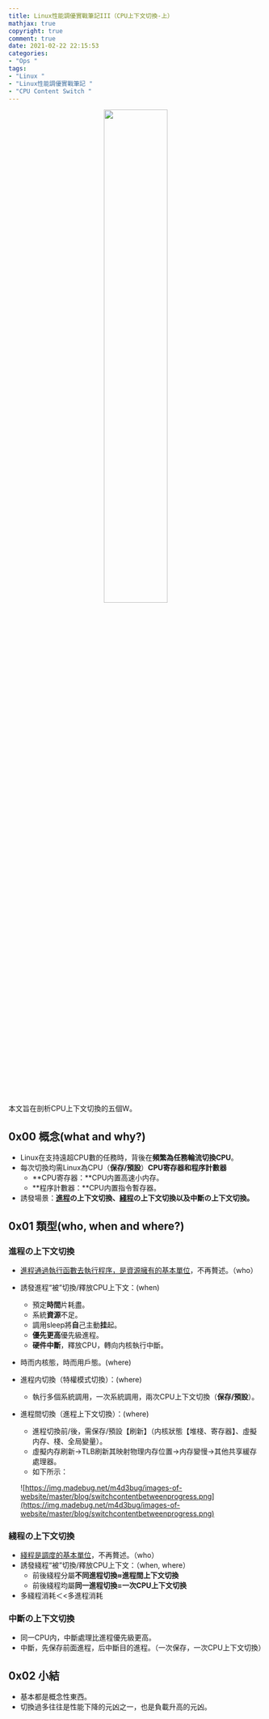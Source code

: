 ```yaml
---
title: Linux性能調優實戰筆記III（CPU上下文切換-上）
mathjax: true
copyright: true
comment: true
date: 2021-02-22 22:15:53
categories:
- "Ops "
tags:
- "Linux "
- "Linux性能調優實戰筆記 "
- "CPU Content Switch "
---
```


<center><img src="https://img.madebug.net/m4d3bug/images-of-website/master/blog/linux-tux-minimalism-4k-42-1280x800.jpg" width=50% /></center>       

本文旨在剖析CPU上下文切換的五個W。

<!-- more -->

## 0x00 概念(what and why?)

- Linux在支持遠超CPU數的任務時，背後在**頻繁為任務輪流切換CPU**。
- 每次切換均需Linux為CPU（**保存/預設**）**CPU寄存器和程序計數器**
    - **CPU寄存器：**CPU内置高速小内存。
    - **程序計數器：**CPU内置指令暫存器。
- 誘發場景：**[進程](https://blog.madebug.net/ops/2020-06-25-funny-with-linux-i-about-progress#0x02-%E5%9F%B7%E8%A1%8C%E5%87%BD%E6%95%B8%E7%9A%84%E4%B8%BB%E9%AB%94%EF%BC%9A%E9%80%B2%E7%A8%8B)の上下文切換、[綫程](https://blog.madebug.net/ops/2020-06-29-funny-with-linux-ii-about-multi-tasks)の上下文切換以及中斷の上下文切換。**

## 0x01 類型(who, when and where?)

### 進程の上下文切換

- [進程通過執行函數去執行程序，是資源擁有的基本單位](https://blog.madebug.net/ops/2020-06-25-funny-with-linux-i-about-progress)，不再贅述。（who）
- 誘發進程“被”切換/釋放CPU上下文：(when)
    - 預定**時間**片耗盡。
    - 系統**資源**不足。
    - 調用sleep將**自**己主動**挂**起。
    - **優先更高**優先級進程。
    - **硬件中斷**，釋放CPU，轉向内核執行中斷。
- 時而内核態，時而用戶態。(where)
- 進程内切換（特權模式切換）：(where)
    - 執行多個系統調用，一次系統調用，兩次CPU上下文切換（**保存/預設**）。
- 進程間切換（進程上下文切換）：(where)
    - 進程切換前/後，需保存/預設【刷新】（内核狀態【堆棧、寄存器】、虛擬内存、棧、全局變量）。
    - 虛擬内存刷新→TLB刷新其映射物理内存位置→内存變慢→其他共享緩存處理器。
    - 如下所示：

    ![https://img.madebug.net/m4d3bug/images-of-website/master/blog/switchcontentbetweenprogress.png](https://img.madebug.net/m4d3bug/images-of-website/master/blog/switchcontentbetweenprogress.png)

### 綫程の上下文切換

- [綫程是調度的基本單位](https://blog.madebug.net/ops/2020-06-29-funny-with-linux-ii-about-multi-tasks)，不再贅述。（who）
- 誘發綫程“被”切換/釋放CPU上下文：（when, where）
    - 前後綫程分屬**不同進程切換≈進程間上下文切換**
    - 前後綫程均屬**同一進程切換=一次CPU上下文切换**
- 多綫程消耗＜<多進程消耗

### 中斷の上下文切換

- 同一CPU内，中斷處理比進程優先級更高。
- 中斷，先保存前面進程，后中斷目的進程。（一次保存，一次CPU上下文切換）

## 0x02 小結

- 基本都是概念性東西。
- 切換過多往往是性能下降的元凶之一，也是負載升高的元凶。

